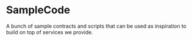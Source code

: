 # SampleCode
A bunch of sample contracts and scripts that can be used as inspiration to build on top of services we provide.
